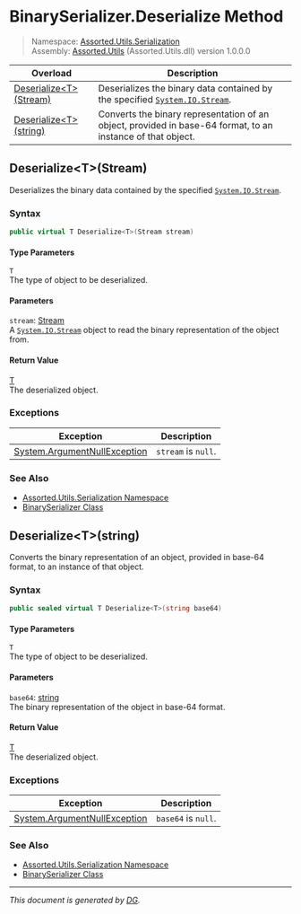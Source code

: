 ﻿# BinarySerializer.Deserialize Method

> Namespace: [Assorted.Utils.Serialization](_toc.Assorted.Utils.md#Assorted.Utils.Serialization%20Namespace)\
> Assembly: [Assorted.Utils](_toc.Assorted.Utils.md) (Assorted.Utils.dll) version 1.0.0.0

Overload | Description
--- | ---
[Deserialize\<T>(Stream)](Assorted.Utils.Serialization.BinarySerializer.Deserialize.md#Deserialize%3CT%3E%28Stream%29) | Deserializes the binary data contained by the specified [`System.IO.Stream`](https://docs.microsoft.com/en-us/dotnet/api/system.io.stream).
[Deserialize\<T>(string)](Assorted.Utils.Serialization.BinarySerializer.Deserialize.md#Deserialize%3CT%3E%28string%29) | Converts the binary representation of an object, provided in base-64 format, to an instance of that object.

## Deserialize\<T>(Stream)

Deserializes the binary data contained by the specified [`System.IO.Stream`](https://docs.microsoft.com/en-us/dotnet/api/system.io.stream).

### Syntax

```csharp
public virtual T Deserialize<T>(Stream stream)
```

#### Type Parameters

`T`\
The type of object to be deserialized.

#### Parameters

`stream`: [Stream](https://docs.microsoft.com/en-us/dotnet/api/system.io.stream)\
A [`System.IO.Stream`](https://docs.microsoft.com/en-us/dotnet/api/system.io.stream) object to read the binary representation of the object from.

#### Return Value

[T](https://docs.microsoft.com/en-us/dotnet/api/t)\
The deserialized object.

### Exceptions

Exception | Description
--- | ---
[System.ArgumentNullException](https://docs.microsoft.com/en-us/dotnet/api/system.argumentnullexception) | `stream` is `null`.

### See Also

- [Assorted.Utils.Serialization Namespace](_toc.Assorted.Utils.md#Assorted.Utils.Serialization%20Namespace)
- [BinarySerializer Class](Assorted.Utils.Serialization.BinarySerializer.md)

## Deserialize\<T>(string)

Converts the binary representation of an object, provided in base-64 format, to an instance of that object.

### Syntax

```csharp
public sealed virtual T Deserialize<T>(string base64)
```

#### Type Parameters

`T`\
The type of object to be deserialized.

#### Parameters

`base64`: [string](https://docs.microsoft.com/en-us/dotnet/api/system.string)\
The binary representation of the object in base-64 format.

#### Return Value

[T](https://docs.microsoft.com/en-us/dotnet/api/t)\
The deserialized object.

### Exceptions

Exception | Description
--- | ---
[System.ArgumentNullException](https://docs.microsoft.com/en-us/dotnet/api/system.argumentnullexception) | `base64` is `null`.

### See Also

- [Assorted.Utils.Serialization Namespace](_toc.Assorted.Utils.md#Assorted.Utils.Serialization%20Namespace)
- [BinarySerializer Class](Assorted.Utils.Serialization.BinarySerializer.md)

---

_This document is generated by [DG](https://github.com/Khojasteh/dg)._

